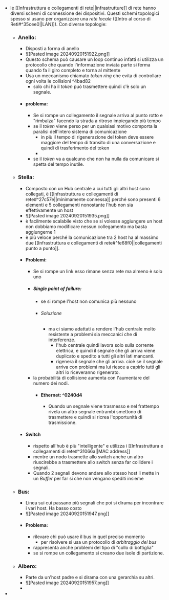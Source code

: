 - le [[Infrastruttura e collegamenti di rete||infrastrutture]] di rete hanno diversi schemi di connessione dei dispositivi. Questi schemi topologici spesso si usano per organizzare una _rete locale_ ([[Intro al corso di Reti#^35cee0||LAN]]). Con diverse topologie:
	- ### Anello:
		- Disposti a forma di anello
		- ![[Pasted image 20240920151922.png]]
		- Questo schema può causare un loop continuo infatti si utilizza un protocollo che quando l'informazione inviata parte si ferma quando fa il giro completo e torna al mittente
		- Usa un meccanismo chiamato _token ring_ che evita di controllare ogni volta le collisioni ^4bad82
			- solo chi ha il _token_ può trasmettere quindi c'è solo un segnale.
		- #### problema:
			- Se si rompe un collegamento il segnale arriva al punto rotto e "rimbalza" facendo la strada a ritroso impiegando più tempo
			- se il _token_ viene perso per un qualsiasi motivo comporta la paralisi dell'intero sistema di comunicazione 
				- in più il tempo di rigenerazione del token deve essere maggiore del tempo di transito di una conversazione e quindi di trasferimento del token
				- 
			- se il _token_ va a qualcuno che non ha nulla da comunicare si spetta del tempo inutile.
	- ### Stella:
		- Composto con un Hub centrale a cui tutti gli altri host sono collegati, è [[Infrastruttura e collegamenti di rete#^27c57e||minimamente connessa]] perché sono presenti 6 elementi e 5 collegamenti nonostante l'hub non sia effettivamente un host 
		- ![[Pasted image 20240920151935.png]]
		- è facilmente scalabile visto che se si volesse aggiungere un host non dobbiamo modificare nessun collegamento ma basta aggiungerne 1
		- è più veloce perché la comunicazione tra 2 host ha al massimo due [[Infrastruttura e collegamenti di rete#^fe68f0||collegamenti punto a punto]].
		- #### Problemi:
			- Se si rompe un link esso rimane senza rete ma almeno è solo uno 
			- ##### Single point of failure:
				- se si rompe l'host non comunica più nessuno
				- ###### Soluzione
					- ma ci siamo adattati a rendere l'hub centrale molto resistente a problemi sia meccanici che di interferenze. 
						- l'hub centrale quindi lavora solo sulla corrente elettrica, e quindi il segnale che gli arriva viene duplicato e spedito a tutti gli altri lati mancanti.
						- rigenera il segnale che gli arriva. cioè se il segnale arriva con problemi ma lui riesce a capirlo tutti gli altri lo riceveranno rigenerato.
			- la probabilità di collisione aumenta con l'aumentare del numero dei nodi.
				- #### Ethernet: ^0240d4
					- Quando un segnale viene trasmesso e nel frattempo rivela un altro segnale entrambi smettono di trasmettere e quindi si ricrea l'opportunità di trasmissione.
		- #### Switch 
			- rispetto all'hub è più "intelligente" e utilizza i  [[Infrastruttura e collegamenti di rete#^31066a||MAC address]] 
			- mentre un nodo trasmette allo switch anche un altro riuscirebbe a trasmettere allo switch senza far collidere i segnali.
			- Quando 2 segnali devono andare allo stesso host li mette in un _Buffer_ per far si che non vengano spediti insieme 
	- ### Bus:
		- Linea sui cui passano più segnali che poi si dirama per incontrare i vari host. Ha basso costo
		- ![[Pasted image 20240920151947.png]]
		- #### Problema:
			- rilevare chi può usare il bus in quel preciso momento
				- per risolvere si usa un protocollo di _arbitraggio del bus_
			- rappresenta anche problemi del tipo di "collo di bottiglia" 
			- se si rompe un collegamento si creano due isole di partizione.
	- ### Albero:
		- Parte da un'host padre e si dirama con una gerarchia su altri.
		- ![[Pasted image 20240920151957.png]]
		- 
- 